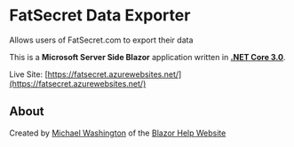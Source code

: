 # FatSecret Data Exporter
Allows users of FatSecret.com to export their data

This is a **Microsoft Server Side Blazor** application written in **[.NET Core 3.0](https://dotnet.microsoft.com/download/dotnet-core/3.0)**.


Live Site: [https://fatsecret.azurewebsites.net/](https://fatsecret.azurewebsites.net/)


## About
Created by [Michael Washington](https://twitter.com/ADefWebserver) of the [Blazor Help Website](https://BlazorHelpWebsite.com/)
